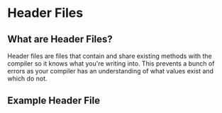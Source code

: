 # Header Files

## What are Header Files?

Header files are files that contain and share existing methods with the compiler so it knows what you're writing into. This prevents a bunch of errors as your compiler has an understanding of what values exist and which do not.

## Example Header File
